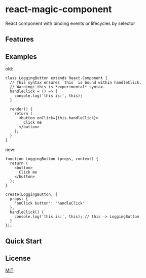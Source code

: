 # react-magic-component
React component with binding events or lifecycles by selector

## Features

## Examples

old:
```
class LoggingButton extends React.Component {
  // This syntax ensures `this` is bound within handleClick.
  // Warning: this is *experimental* syntax.
  handleClick = () => {
    console.log('this is:', this);
  }

  render() {
    return (
      <button onClick={this.handleClick}>
        Click me
      </button>
    );
  }
}
```

new:
```
function LoggingButton (props, context) {
  return (
    <button>
      Click me
    </button>
  );
}

create(LoggingButton, {
  props: {
    'onClick button': 'handleClick'
  },
  handleClick() {
    console.log('this is:', this); // this -> LoggingButton
  }
});
```

## Quick Start

## License
[MIT](https://tldrlegal.com/license/mit-license)
